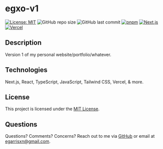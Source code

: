 # egxo-v1

[![License: MIT](https://img.shields.io/badge/License-MIT-yellow.svg)](https://opensource.org/licenses/MIT)
![GitHub repo size](https://img.shields.io/github/repo-size/egarrisxn/egxo-v1)
![GitHub last commit](https://img.shields.io/github/last-commit/egarrisxn/egxo-v1)
[![pnpm](https://img.shields.io/badge/package%20manager-pnpm-blueviolet)](https://pnpm.io)
[![Next.js](https://img.shields.io/badge/Next.js-v15-black?logo=next.js)](https://nextjs.org)
[![Vercel](https://img.shields.io/badge/Vercel-deployed-brightgreen?logo=vercel)](https://egxo.dev)

## Description

Version 1 of my personal website/portfolio/whatever.

## Technologies

Next.js, React, TypeScript, JavaScript, Tailwind CSS, Vercel, & more.

## License

This project is licensed under the [MIT License](LICENSE).

## Questions

Questions? Comments? Concerns? Reach out to me via [GitHub](https://github.com/egarrisxn) or email at egarrisxn@gmail.com.
